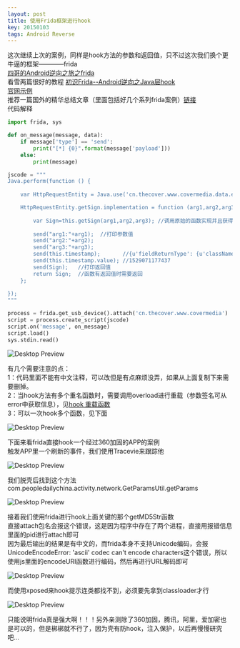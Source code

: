 ```yaml
---
layout: post
title: 使用Frida框架进行hook
key: 20150103
tags: Android Reverse
---
```

这次继续上次的案例，同样是hook方法的参数和返回值，只不过这次我们换个更牛逼的框架————frida  
[四哥的Android逆向之旅之frida ](http://www.520monkey.com/archives/1256)  
看雪两篇很好的教程 [初识Frida--Android逆向之Java层hook](https://bbs.pediy.com/thread-227232.htm)  
[官网示例](https://www.frida.re/docs/examples/android/)  
推荐一篇国外的精华总结文章（里面包括好几个系列frida案例）[链接](http://www.ninoishere.com/frida-learn-by-example/)  
代码解释  
```python
import frida, sys

def on_message(message, data):
    if message['type'] == 'send':
        print("[*] {0}".format(message['payload']))
    else:
        print(message)

jscode = """
Java.perform(function () {
    
    var HttpRequestEntity = Java.use('cn.thecover.www.covermedia.data.entity.HttpRequestEntity');//要hook的类名完整路径

    HttpRequestEntity.getSign.implementation = function (arg1,arg2,arg3) { // 重写要hook的方法getSign，当有多个重名函数时需要重载，function括号为函数的参数个数
       
        var Sign=this.getSign(arg1,arg2,arg3); //调用原始的函数实现并且获得返回值，如果不写的话我们下面的代码会全部替换原函数
       
        send("arg1:"+arg1);  //打印参数值
        send("arg2:"+arg2);
        send("arg3:"+arg3);
        send(this.timestamp);       //{u'fieldReturnType': {u'className': u'java.lang.String', u'type': u'pointer', u'name': u'Ljava/lang/String;', u'size': 1}, u'fieldType': 2, u'value': u'1529071177437'}
        send(this.timestamp.value); //1529071177437
        send(Sign);   //打印返回值
        return Sign;  //函数有返回值时需要返回
    };
    
});
"""

process = frida.get_usb_device().attach('cn.thecover.www.covermedia')
script = process.create_script(jscode)
script.on('message', on_message)
script.load()
sys.stdin.read()
```
![Desktop Preview](https://raw.githubusercontent.com/la0s/la0s.github.io/master/screenshots/20180621.1.png)

有几个需要注意的点：  
1：代码里面不能有中文注释，可以改但是有点麻烦没弄，如果从上面复制下来需要删掉。  
2：当hook方法有多个重名函数时，需要调用overload进行重载（参数签名可从error中获取信息），见[hook 重载函数](https://blog.piasy.com/2017/06/01/frida-android-hook/)  
3：可以一次hook多个函数，见下面

![Desktop Preview](https://raw.githubusercontent.com/la0s/la0s.github.io/master/screenshots/20180621.2.png)

下面来看frida直接hook一个经过360加固的APP的案例  
触发APP里一个刷新的事件，我们使用Tracevie来跟踪他

![Desktop Preview](https://raw.githubusercontent.com/la0s/la0s.github.io/master/screenshots/20180621.3.png)

我们脱壳后找到这个方法com.peopledailychina.activity.network.GetParamsUtil.getParams

![Desktop Preview](https://raw.githubusercontent.com/la0s/la0s.github.io/master/screenshots/20180621.4.png)

接着我们使用frida进行hook上面关键的那个getMD5Str函数  
直接attach包名会报这个错误，这是因为程序中存在了两个进程，直接用报错信息里面的pid进行attach即可  
因为最后输出的结果是有中文的，而frida本身不支持Unicode编码，会报UnicodeEncodeError: 'ascii' codec can't encode characters这个错误，所以使用js里面的encodeURI函数进行编码，然后再进行URL解码即可

![Desktop Preview](https://raw.githubusercontent.com/la0s/la0s.github.io/master/screenshots/20180621.5.png)

而使用xposed来hook提示连类都找不到，必须要先拿到classloader才行

![Desktop Preview](https://raw.githubusercontent.com/la0s/la0s.github.io/master/screenshots/20180621.6.png)

只能说明frida真是强大啊！！！另外亲测除了360加固，腾讯，阿里，爱加密也是可以的，但是梆梆就不行了，因为壳有防hook，注入保护，以后再慢慢研究吧...

